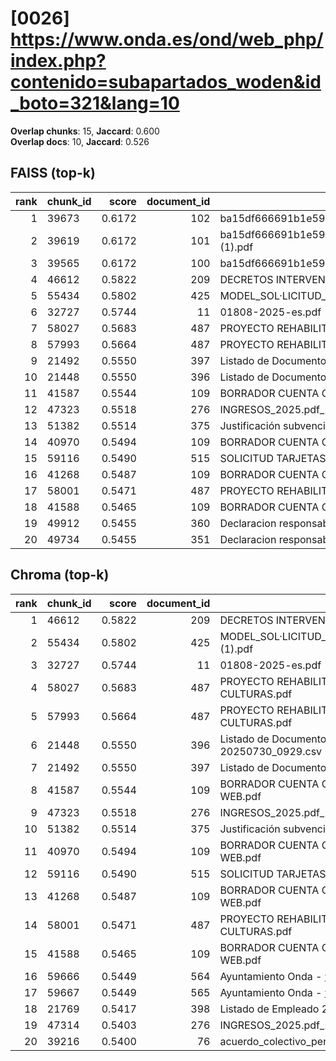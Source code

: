 # [0026] https://www.onda.es/ond/web_php/index.php?contenido=subapartados_woden&id_boto=321&lang=10

**Overlap chunks**: 15, **Jaccard**: 0.600  
**Overlap docs**: 10, **Jaccard**: 0.526

## FAISS (top-k)
rank | chunk_id | score | document_id | title
---:|---|---:|---:|---
1 | 39673 | 0.6172 | 102 | ba15df666691b1e5961b681667a3bb0ca296991924138.pdf.pdf
2 | 39619 | 0.6172 | 101 | ba15df666691b1e5961b681667a3bb0ca296991924138.pdf (1).pdf
3 | 39565 | 0.6172 | 100 | ba15df666691b1e5961b681667a3bb0ca296991924138.pdf
4 | 46612 | 0.5822 | 209 | DECRETOS INTERVENCIÓN 1S 2024.PDF
5 | 55434 | 0.5802 | 425 | MODEL_SOL·LICITUD_ESCOLETA_ESTIU_2025 (1).pdf
6 | 32727 | 0.5744 | 11 | 01808-2025-es.pdf
7 | 58027 | 0.5683 | 487 | PROYECTO REHABILITACION PARQUE TRES CULTURAS.pdf
8 | 57993 | 0.5664 | 487 | PROYECTO REHABILITACION PARQUE TRES CULTURAS.pdf
9 | 21492 | 0.5550 | 397 | Listado de Documento registro entre fechas.csv
10 | 21448 | 0.5550 | 396 | Listado de Documento registro 20250730_0929.csv
11 | 41587 | 0.5544 | 109 | BORRADOR CUENTA GENERAL 2024 PARA WEB.pdf
12 | 47323 | 0.5518 | 276 | INGRESOS_2025.pdf_1742285328954.pdf
13 | 51382 | 0.5514 | 375 | Justificación subvención Onda.pdf
14 | 40970 | 0.5494 | 109 | BORRADOR CUENTA GENERAL 2024 PARA WEB.pdf
15 | 59116 | 0.5490 | 515 | SOLICITUD TARJETAS DE ESTACIONAMIENTO.pdf
16 | 41268 | 0.5487 | 109 | BORRADOR CUENTA GENERAL 2024 PARA WEB.pdf
17 | 58001 | 0.5471 | 487 | PROYECTO REHABILITACION PARQUE TRES CULTURAS.pdf
18 | 41588 | 0.5465 | 109 | BORRADOR CUENTA GENERAL 2024 PARA WEB.pdf
19 | 49912 | 0.5455 | 360 | Declaracion responsable_cumplimiento_DNSH_2025.docx
20 | 49734 | 0.5455 | 351 | Declaracion responsable_cumplimiento_DNSH_2025.docx

## Chroma (top-k)
rank | chunk_id | score | document_id | title
---:|---|---:|---:|---
1 | 46612 | 0.5822 | 209 | DECRETOS INTERVENCIÓN 1S 2024.PDF
2 | 55434 | 0.5802 | 425 | MODEL_SOL·LICITUD_ESCOLETA_ESTIU_2025 (1).pdf
3 | 32727 | 0.5744 | 11 | 01808-2025-es.pdf
4 | 58027 | 0.5683 | 487 | PROYECTO REHABILITACION PARQUE TRES CULTURAS.pdf
5 | 57993 | 0.5664 | 487 | PROYECTO REHABILITACION PARQUE TRES CULTURAS.pdf
6 | 21448 | 0.5550 | 396 | Listado de Documento registro 20250730_0929.csv
7 | 21492 | 0.5550 | 397 | Listado de Documento registro entre fechas.csv
8 | 41587 | 0.5544 | 109 | BORRADOR CUENTA GENERAL 2024 PARA WEB.pdf
9 | 47323 | 0.5518 | 276 | INGRESOS_2025.pdf_1742285328954.pdf
10 | 51382 | 0.5514 | 375 | Justificación subvención Onda.pdf
11 | 40970 | 0.5494 | 109 | BORRADOR CUENTA GENERAL 2024 PARA WEB.pdf
12 | 59116 | 0.5490 | 515 | SOLICITUD TARJETAS DE ESTACIONAMIENTO.pdf
13 | 41268 | 0.5487 | 109 | BORRADOR CUENTA GENERAL 2024 PARA WEB.pdf
14 | 58001 | 0.5471 | 487 | PROYECTO REHABILITACION PARQUE TRES CULTURAS.pdf
15 | 41588 | 0.5465 | 109 | BORRADOR CUENTA GENERAL 2024 PARA WEB.pdf
16 | 59666 | 0.5449 | 564 | Ayuntamiento Onda - www.onda.es
17 | 59667 | 0.5449 | 565 | Ayuntamiento Onda - www.onda.es
18 | 21769 | 0.5417 | 398 | Listado de Empleado 20250320_1240.csv
19 | 47314 | 0.5403 | 276 | INGRESOS_2025.pdf_1742285328954.pdf
20 | 39216 | 0.5400 | 76 | acuerdo_colectivo_personal_funcionario_2025.pdf
